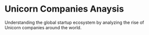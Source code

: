 # Unicorn Companies Anaysis
Understanding the global startup ecosystem by analyzing the rise of Unicorn companies around the world.